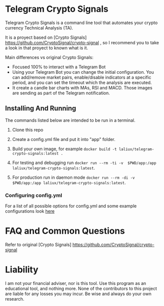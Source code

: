# Telegram Crypto Signals

Telegram Crypto Signals is a command line tool that automates your crypto currency Technical Analysis (TA).

It is a proyect based on [Crypto Signals] https://github.com/CryptoSignal/crypto-signal , so I recommend you to take a look in that proyect to known what is it.

Main differences vs original Crypto Signals:
- Focused 100% to interact with a Telegram Bot
- Using your Telegram Bot you can change the initial configuration. You can add/remove market pairs, enable/disable indicators at a specific period, and you can set the timeout which the analysis are executed.
- It create a candle bar charts with MAs, RSI and MACD. Those images are sending as part of the Telegram notification.

## Installing And Running
The commands listed below are intended to be run in a terminal.

1. Clone this repo

1. Create a config.yml file and put it into "app" folder.

1. Build your own image, for example `docker build -t laliux/telegram-crypto-signals:latest .`

1. For testing and debugging run `docker run --rm -ti -v  $PWD/app:/app laliux/telegram-crypto-signals:latest`.

1. For production run in daemon mode `docker run --rm -di -v  $PWD/app:/app laliux/telegram-crypto-signals:latest`.

### Configuring config.yml

For a list of all possible options for config.yml and some example configurations look [here](docs/config.md)

# FAQ and Common Questions

Refer to original [Crypto Signals] https://github.com/CryptoSignal/crypto-signal

# Liability
I am not your financial adviser, nor is this tool. Use this program as an educational tool, and nothing more. None of the contributors to this project are liable for any losses you may incur. Be wise and always do your own research.
